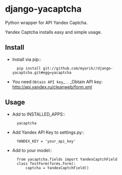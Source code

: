 django-yacaptcha
================

Python wrapper for API Yandex Captcha. 

Yandex Captcha installs easy and simple usage.

Install
-----
* Install via pip::
        
        pip install git://github.com/myarik//django-yacaptcha.git#egg=yacaptcha

* You need `Obtain API key`_
.. _Obtain API key: http://api.yandex.ru/cleanweb/form.xml

Usage
-----
* Add to INSTALLED_APPS::

        yacaptcha

* Add Yandex API Key to settings.py::
        
        YANDEX_KEY = 'your_api_key'

* Add to your model::
        
        from yacaptcha.fields import YandexCaptchField
        class TestForm(forms.Form):
            captcha = YandexCaptchField()
